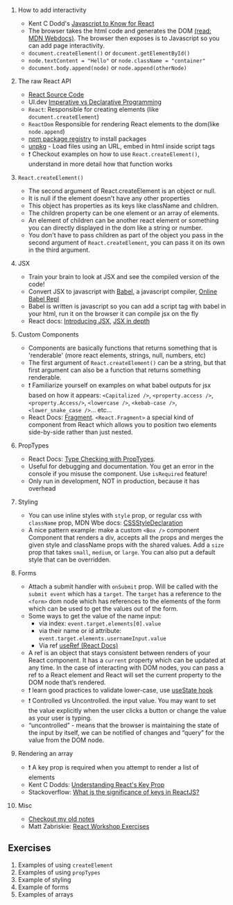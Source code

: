 1. How to add interactivity

    - Kent C Dodd's [Javascript to Know for React](https://kentcdodds.com/blog/javascript-to-know-for-react)
    - The browser takes the html code and generates the DOM [(read: MDN Webdocs)](https://developer.mozilla.org/en-US/docs/Web/API/Document_Object_Model/Introduction). The browser then exposes is to Javascript so you can add page interactivity.
    - `document.createElement()` or `document.getElementById()`
    - `node.textContent = "Hello"` or `node.className = "container"`
    - `document.body.append(node)` or `node.append(otherNode)`

2. The raw React API

    - [React Source Code](https://github.com/facebook/react/blob/48907797294340b6d5d8fecfbcf97edf0691888d/packages/react-dom/src/client/ReactDOMComponent.js#L416)
    - UI.dev [Imperative vs Declarative Programming](https://ui.dev/imperative-vs-declarative-programming/)
    - `React`: Responsible for creating elements (like `document.createElement`)
    - `ReactDom` Responsible for rendering React elements to the dom(like `node.append`)
    - [npm package registry](https://www.npmjs.com/) to install packages
    - [unpkg](https://unpkg.com/) - Load files using an URL, embed in html inside script tags
    - ❗ Checkout examples on how to use `React.createElement()`, understand in more detail how that function works

3. `React.createElement()`

    - The second argument of React.createElement is an object or null.
    - It is null if the element doesn't have any other properties
    - This object has properties as its keys like className and children.
    - The children property can be one element or an array of elements.
    - An element of children can be another react element or something you can directly displayed in the dom like a string or number.
    - You don't have to pass children as part of the object you pass in the second argument of `React.createElement`, you can pass it on its own in the third argument.

4. JSX

    - Train your brain to look at JSX and see the compiled version of the code!
    - Convert JSX to javascript with [Babel](https://babeljs.io/), a javascript compiler, [Online Babel Repl](https://babeljs.io/repl)
    - Babel is written is javascript so you can add a script tag with babel in your html, run it on the browser it can compile jsx on the fly
    - React docs: [Introducing JSX](https://reactjs.org/docs/introducing-jsx.html), [JSX in depth](https://reactjs.org/docs/jsx-in-depth.html)

5. Custom Components

    - Components are basically functions that returns something that is 'renderable' (more react elements, strings, null, numbers, etc)
    - The first argument of `React.createElement()` can be a string, but that first argument can also be a function that returns something renderable.
    - ❗ Familiarize yourself on examples on what babel outputs for jsx based on how it appears: `<Capitalized />`, `<property.access />`, `<property.Access/>`, `<lowercase />`, `<kebab-case />`, `<lower_snake_case />`... etc...
    - React Docs: [Fragment](https://reactjs.org/docs/fragments.html). `<React.Fragment>` a special kind of component from React which allows you to position two elements side-by-side rather than just nested.

6. PropTypes

    - React Docs: [Type Checking with PropTypes](https://reactjs.org/docs/typechecking-with-proptypes.html).
    - Useful for debugging and documentation. You get an error in the console if you misuse the component. Use `isRequired` feature!
    - Only run in development, NOT in production, because it has overhead

7. Styling

    - You can use inline styles with `style` prop, or regular css with `className` prop, MDN Wbe docs: [CSSStyleDeclaration](https://developer.mozilla.org/en-US/docs/Web/API/CSSStyleDeclaration)
    - A nice pattern example: make a custom `<Box />` component Component that renders a div, accepts all the props and merges the given style and className props with the shared values. Add a `size` prop that takes `small`, `medium`, or `large`. You can also put a default style that can be overridden.

8. Forms

    - Attach a submit handler with `onSubmit` prop. Will be called with the `submit event` which has a `target`. The `target` has a reference to the `<form>` dom node which has references to the elements of the form which can be used to get the values out of the form.
    - Some ways to get the value of the name input:
        - via index: `event.target.elements[0].value`
        - via their name or id attribute: `event.target.elements.usernameInput.value`
        - Via ref [useRef (React Docs)](https://reactjs.org/docs/hooks-reference.html#useref)
    - A ref is an object that stays consistent between renders of your React component. It has a `current` property which can be updated at any time. In the case of interacting with DOM nodes, you can pass a ref to a React element and React will set the current property to the DOM node that’s rendered.
    - ❗ learn good practices to validate lower-case, use [useState hook](https://reactjs.org/docs/hooks-state.html)
    - ❗ Controlled vs Uncontrolled. the input value. You may want to set the value explicitly when the user clicks a button or change the value as your user is typing.
    - “uncontrolled” - means that the browser is maintaining the state of the input by itself, we can be notified of changes and “query” for the value from the DOM node.

9. Rendering an array

    - ❗ A key prop is required when you attempt to render a list of elements
    - Kent C Dodds: [Understanding React's Key Prop](https://kentcdodds.com/blog/understanding-reacts-key-prop)
    - Stackoverflow: [What is the significance of keys in ReactJS?](https://stackoverflow.com/questions/42801343/what-is-the-significance-of-keys-in-reactjs)

10. Misc
    - [Checkout my old notes](https://github.com/mithi/digital-garden/blob/page/web-dev/public/markdown-notes/epic-react-1-react-fundamentals.md)
    - Matt Zabriskie: [React Workshop Exercises](https://github.com/mzabriskie/react-workshop)

## Exercises

1. Examples of using `createElement`
2. Examples of using `propTypes`
3. Example of styling
4. Example of forms
5. Examples of arrays
